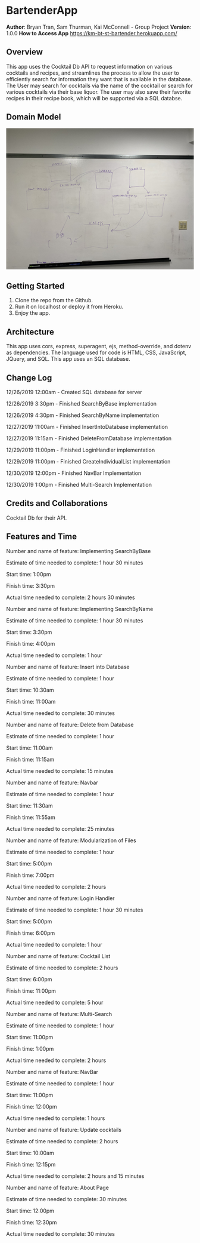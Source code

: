 # BartenderApp

**Author**: Bryan Tran, Sam Thurman, Kai McConnell - Group Project
**Version**: 1.0.0 
**How to Access App**
https://km-bt-st-bartender.herokuapp.com/

## Overview
This app uses the Cocktail Db API to request information on various cocktails and recipes, and streamlines the process to allow the user to efficiently search for information they want that is available in the database. The User may search for cocktails via the name of the cocktail or search for various cocktails via their base liquor. The user may also save their favorite recipes in their recipe book, which will be supported via a SQL databse. 

## Domain Model
![domain model](document-images/domain-model.jpg)

## Getting Started
1. Clone the repo from the Github.
2. Run it on localhost or deploy it from Heroku.
3. Enjoy the app.

## Architecture
This app uses cors, express, superagent, ejs, method-override, and dotenv as dependencies. The language used for code is HTML, CSS, JavaScript, JQuery, and SQL. This app uses an SQL database. 

## Change Log

12/26/2019 12:00am - Created SQL database for server

12/26/2019 3:30pm - Finished SearchByBase implementation

12/26/2019 4:30pm - Finished SearchByName implementation

12/27/2019 11:00am - Finished InsertIntoDatabase implementation

12/27/2019 11:15am - Finished DeleteFromDatabase implementation

12/29/2019 11:00pm - Finished LoginHandler implementation

12/29/2019 11:00pm - Finished CreateIndividualList implementation

12/30/2019 12:00pm - Finished NavBar Implementation

12/30/2019 1:00pm - Finished Multi-Search Implementation

## Credits and Collaborations
Cocktail Db for their API.

## Features and Time

Number and name of feature: Implementing SearchByBase

Estimate of time needed to complete: 1 hour 30 minutes

Start time: 1:00pm

Finish time: 3:30pm

Actual time needed to complete: 2 hours 30 minutes


Number and name of feature: Implementing SearchByName

Estimate of time needed to complete: 1 hour 30 minutes

Start time: 3:30pm

Finish time: 4:00pm

Actual time needed to complete: 1 hour


Number and name of feature: Insert into Database

Estimate of time needed to complete: 1 hour

Start time: 10:30am

Finish time: 11:00am

Actual time needed to complete: 30 minutes


Number and name of feature: Delete from Database

Estimate of time needed to complete: 1 hour

Start time: 11:00am

Finish time: 11:15am

Actual time needed to complete: 15 minutes


Number and name of feature: Navbar

Estimate of time needed to complete: 1 hour

Start time: 11:30am

Finish time: 11:55am

Actual time needed to complete: 25 minutes

Number and name of feature: Modularization of Files

Estimate of time needed to complete: 1 hour

Start time: 5:00pm

Finish time: 7:00pm

Actual time needed to complete: 2 hours

Number and name of feature: Login Handler

Estimate of time needed to complete: 1 hour 30 minutes

Start time: 5:00pm

Finish time: 6:00pm

Actual time needed to complete: 1 hour


Number and name of feature: Cocktail List

Estimate of time needed to complete: 2 hours

Start time: 6:00pm

Finish time: 11:00pm

Actual time needed to complete: 5 hour



Number and name of feature: Multi-Search

Estimate of time needed to complete: 1 hour

Start time: 11:00pm

Finish time: 1:00pm

Actual time needed to complete: 2 hours


Number and name of feature: NavBar

Estimate of time needed to complete: 1 hour

Start time: 11:00pm

Finish time: 12:00pm

Actual time needed to complete: 1 hours


Number and name of feature: Update cocktails

Estimate of time needed to complete: 2 hours

Start time: 10:00am

Finish time: 12:15pm

Actual time needed to complete: 2 hours and 15 minutes


Number and name of feature: About Page

Estimate of time needed to complete: 30 minutes

Start time: 12:00pm

Finish time: 12:30pm

Actual time needed to complete: 30 minutes
